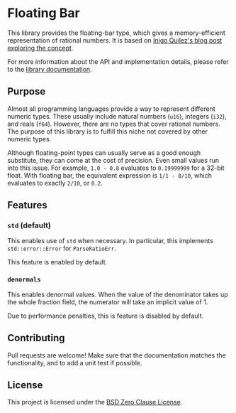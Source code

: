 # Floating Bar

This library provides the floating-bar type, which gives a memory-efficient representation of rational numbers. It is based on [Inigo Quilez's blog post exploring the concept](http://www.iquilezles.org/www/articles/floatingbar/floatingbar.htm).

For more information about the API and implementation details, please refer to the [library documentation](https://docs.rs/floating_bar/).

## Purpose

Almost all programming languages provide a way to represent different numeric types. These usually include natural numbers (`u16`), integers (`i32`), and reals (`f64`). However, there are no types that cover rational numbers. The purpose of this library is to fulfill this niche not covered by other numeric types.

Although floating-point types can usually serve as a good enough substitute, they can come at the cost of precision. Even small values run into this issue. For example, `1.0 - 0.8` evaluates to `0.19999999` for a 32-bit float. With floating bar, the equivalent expression is `1/1 - 8/10`, which evaluates to exactly `2/10`, or `0.2`.
<!--
## Performance

*Measurements for floats are done using hard floats.

| Tests (us) | f32  | r32  | f64  | r64  |
|------------|:----:|:----:|:----:|:----:|
| add        | 1.38 | 29.5 | 1.37 | 44.5 |
| mul        | 0.85 | 24.3 | 1.84 | 35.6 |
-->
## Features

### `std` (default)

This enables use of `std` when necessary. In particular, this implements `std::error::Error` for `ParseRatioErr`.

This feature is enabled by default.

### `denormals`

This enables denormal values. When the value of the denominator takes up the whole fraction field, the numerator will take an implicit value of 1.

Due to performance penalties, this is feature is disabled by default.

<!--
### `quiet-nan`

This feature enables using `NaN` as a return value for operations that would otherwise panic. These operations include: `Add`, `Sub`, `Mul`, `Div`, `.recip()`, and `.pow()`.

To encourage correct behavior and avoid latent bugs, this feature is disabled by default.
-->
## Contributing

Pull requests are welcome! Make sure that the documentation matches the functionality, and to add a unit test if possible.
<!--
### Todo

+ document how NaNs behave in comparison operations
  + is a total order desirable? useful?
+ document how conversion to float works w.r.t. precision
+ should remainder `%` be euclidian?
  + if not, should `%` follow Rust sign conventions?
-->
## License

This project is licensed under the [BSD Zero Clause License](https://choosealicense.com/licenses/0bsd/).
